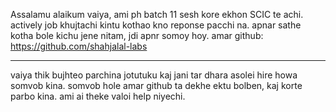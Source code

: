 Assalamu alaikum vaiya, ami ph batch 11 sesh kore ekhon
SCIC te achi. actively job khujtachi kintu kothao kno reponse pacchi na. apnar sathe kotha bole kichu jene nitam, jdi apnr somoy hoy.
amar github: https://github.com/shahjalal-labs

---

vaiya thik bujhteo parchina jotutuku kaj jani tar dhara asolei hire howa somvob kina.
somvob hole amar github ta dekhe ektu bolben, kaj korte parbo kina. ami ai theke valoi help niyechi.
